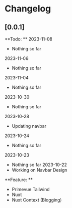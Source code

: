 # Changelog

## [0.0.1]

**Todo: **
2023-11-08

- Nothing so far

2023-11-06

- Nothing so far

2023-11-04

- Nothing so far

2023-10-30

- Nothing so far

2023-10-28

- Updating navbar

2023-10-24

- Nothing so far

2023-10-23

- Nothing so far
  2023-10-22
- Working on Navbar Design

**Feature: **

- Primevue Tailwind
- Nuxt
- Nuxt Context (Blogging)
